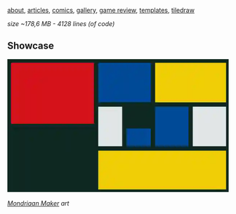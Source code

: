 [about](about), [articles](articles), [comics](comics), [gallery](gallery), [game review](review), [templates](templates), [tiledraw](tiledraw)

_size ~178,6 MB - 4128 lines (of code)_

## Showcase
![mondriaan maker art](preview.webp)

*[Mondriaan Maker](https://howyoudoing.itch.io/mondriaan-maker) art* 


